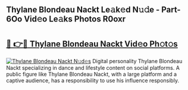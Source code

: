## Thylane Blondeau Nackt Le𝚊k𝚎d N𝚞𝚍e - Part-6Oo Vid𝚎o Le𝚊ks Photos R0oxr

# <h2><a href="http://fb11uc.evod.top/?m=Thylane+Blondeau+Nackt">🔗 👉🔴 Thylane Blondeau Nackt Vid𝚎o Ph𝚘t𝚘s</a></h2>

[![Thylane Blondeau Nackt N𝚞d𝚎s](https://i.imgur.com/8V9OHl7.gif)](http://fb11uc.evod.top/?m=Thylane+Blondeau+Nackt)
Digital personality Thylane Blondeau Nackt specializing in dance and lifestyle content on social platforms. A public figure like Thylane Blondeau Nackt, with a large platform and a captive audience, has a responsibility to use his influence responsibly. 
